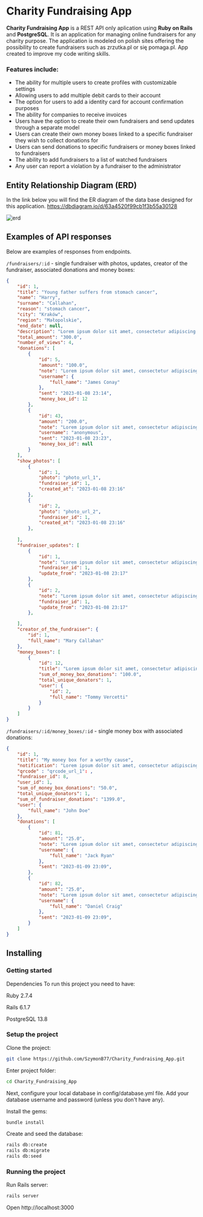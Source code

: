 # Charity Fundraising App

**Charity Fundraising App** is a REST API only aplication using **Ruby on Rails** and **PostgreSQL**. It is an application for managing online fundraisers for any charity purpose.
The application is modeled on polish sites offering the possibility to create fundraisers such as zrzutka.pl or się pomaga.pl. App created to improve my code writing skills.

### Features include:
- The ability for multiple users to create profiles with customizable settings
- Allowing users to add multiple debit cards to their account
- The option for users to add a identity card for account confirmation purposes
- The ability for companies to receive invoices
- Users have the option to create their own fundraisers and send updates through a separate model
- Users can create their own money boxes linked to a specific fundraiser they wish to collect donations for
- Users can send donations to specific fundraisers or money boxes linked to fundraisers
- The ability to add fundraisers to a list of watched fundraisers
- Any user can report a violation by a fundraiser to the administrator

## Entity Relationship Diagram (ERD)
In the link below you will find the ER diagram of the data base designed for this application. 
https://dbdiagram.io/d/63a4520f99cb1f3b55a30128

![erd](https://user-images.githubusercontent.com/6316812/212560249-3112a9b0-5546-4525-bc97-c318c22d51d9.png)

## Examples of API responses
Below are examples of responses from endpoints.

`/fundraisers/:id` - single fundraiser with photos, updates, creator of the fundraiser, associated donations and money boxes:
```json
{
    "id": 1,
    "title": "Young father suffers from stomach cancer",
    "name": "Harry",
    "surname": "Callahan",
    "reason": "stomach cancer",
    "city": "Kraków",
    "region": "Małopolskie",
    "end_date": null,
    "description": "Lorem ipsum dolor sit amet, consectetur adipiscing elit.",
    "total_amount": "300.0",
    "number_of_views": 4,
    "donations": [
        {
            "id": 5,
            "amount": "100.0",
            "note": "Lorem ipsum dolor sit amet, consectetur adipiscing elit.",
            "username": {
                "full_name": "James Conay"
            },
            "sent": "2023-01-08 23:14",
            "money_box_id": 12
        },
        {
            "id": 43,
            "amount": "200.0",
            "note": "Lorem ipsum dolor sit amet, consectetur adipiscing elit.",
            "username": "anonymous",
            "sent": "2023-01-08 23:23",
            "money_box_id": null
        }
    ],
    "show_photos": [
        {
            "id": 1,
            "photo": "photo_url_1",
            "fundraiser_id": 1,
            "created_at": "2023-01-08 23:16"
        },
        {
            "id": 2,
            "photo": "photo_url_2",
            "fundraiser_id": 1,
            "created_at": "2023-01-08 23:16"
        },
 
    ],
    "fundraiser_updates": [
        {
            "id": 1,
            "note": "Lorem ipsum dolor sit amet, consectetur adipiscing elit.",
            "fundraiser_id": 1,
            "update_from": "2023-01-08 23:17"
        },
        {
            "id": 2,
            "note": "Lorem ipsum dolor sit amet, consectetur adipiscing elit.",
            "fundraiser_id": 1,
            "update_from": "2023-01-08 23:17"
        },

    ],
    "creator_of_the_fundraiser": {
        "id": 1,
        "full_name": "Mary Callahan"
    },
    "money_boxes": [
        {
            "id": 12,
            "title": "Lorem ipsum dolor sit amet, consectetur adipiscing elit.",
            "sum_of_money_box_donations": "100.0",
            "total_unique_donators": 1,
            "user": {
                "id": 2,
                "full_name": "Tommy Vercetti"
            }
        }
    ]
}
```

`/fundraisers/:id/money_boxes/:id` - single money box with associated donations:
```json
{
    "id": 1,
    "title": "My money box for a worthy cause",
    "notification": "Lorem ipsum dolor sit amet, consectetur adipiscing elit.",
    "qrcode" : "qrcode_url_1": ,
    "fundraiser_id": 8,
    "user_id": 1,
    "sum_of_money_box_donations": "50.0",
    "total_unique_donators": 1,
    "sum_of_fundraiser_donations": "1399.0",
    "user": {
        "full_name": "John Doe"
    },
    "donations": [
        {
            "id": 81,
            "amount": "25.0",
            "note": "Lorem ipsum dolor sit amet, consectetur adipiscing elit.",
            "username": {
                "full_name": "Jack Ryan"
            },
            "sent": "2023-01-09 23:09",
        },
        {
            "id": 82,
            "amount": "25.0",
            "note": "Lorem ipsum dolor sit amet, consectetur adipiscing elit.",
            "username": {
                "full_name": "Daniel Craig"
            },
            "sent": "2023-01-09 23:09",
        }
    ]
}
```

## Installing

### Getting started

Dependencies
To run this project you need to have:

Ruby 2.7.4

Rails 6.1.7

PostgreSQL 13.8

### Setup the project
Clone the project:
``` bash
git clone https://github.com/SzymonB77/Charity_Fundraising_App.git
```

Enter project folder:
``` bash
cd Charity_Fundraising_App
```

Next, configure your local database in config/database.yml file. Add your database username and password (unless you don't have any).

Install the gems:
``` bash
bundle install
```

Create and seed the database:
``` bash
rails db:create 
rails db:migrate
rails db:seed
```

### Running the project

Run Rails server:
```bash
rails server
```
Open http://localhost:3000
